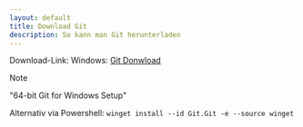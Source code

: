 ```yaml
---
layout: default
title: Download Git
description: So kann man Git herunterladen
---
```


Download-Link:
Windows: [Git Donwload](https://www.git-scm.com/download/win)
> [!NOTE] 
> "64-bit Git for Windows Setup"

Alternativ via Powershell:
`winget install --id Git.Git -e --source winget`